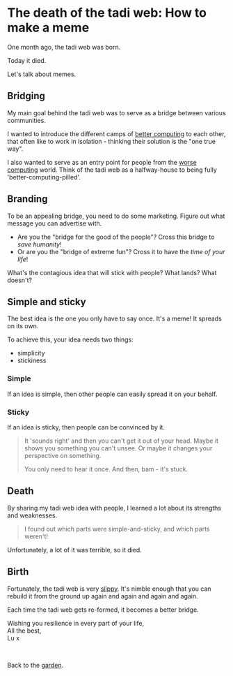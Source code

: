 # The death of the tadi web: How to make a meme

One month ago, the tadi web was born. 

Today it died.

Let's talk about memes.

## Bridging

My main goal behind the tadi web was to serve as a bridge between various communities.

I wanted to introduce the different camps of [better computing](/wikiblogarden/better-computing) to each other, that often like to work in isolation - thinking their solution is the "one true way".

I also wanted to serve as an entry point for people from the [worse computing](/wikiblogarden/better-computing/worse-computing) world. Think of the tadi web as a halfway-house to being fully 'better-computing-pilled'.

## Branding

To be an appealing bridge, you need to do some marketing. Figure out what message you can advertise with.

- Are you the "bridge for the good of the people"? Cross this bridge to *save humanity*!
- Or are you the "bridge of extreme fun"? Cross it to have the *time of your life*!

What's the contagious idea that will stick with people? What lands? What doesn't?

## Simple and sticky

The best idea is the one you only have to say once. It's a meme! It spreads on its own.

To achieve this, your idea needs two things:

- simplicity
- stickiness

### Simple

If an idea is simple, then other people can easily spread it on your behalf.

### Sticky

If an idea is sticky, then people can be convinced by it.

> It 'sounds right' and then you can't get it out of your head. Maybe it shows you something you can't unsee. Or maybe it changes your perspective on something.
> 
> You only need to hear it once. And then, bam - it's stuck.

## Death

By sharing my tadi web idea with people, I learned a lot about its strengths and weaknesses.

> I found out which parts were simple-and-sticky, and which parts weren't!

Unfortunately, a lot of it was terrible, so it died.

## Birth

Fortunately, the tadi web is very [slippy](https://tadiweb.com). It's nimble enough that you can rebuild it from the ground up again and again and again and again.

Each time the tadi web gets re-formed, it becomes a better bridge.

Wishing you resilience in every part of your life,<br>
All the best,<br>
Lu x


<br>


Back to the [garden](/wikiblogarden).
